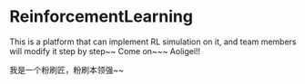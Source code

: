 # ReinforcementLearning
This is a platform that can implement RL simulation on it, and team members will modify it step by step~~
Come on~~~ Aoligei!!

我是一个粉刷匠，粉刷本领强~~